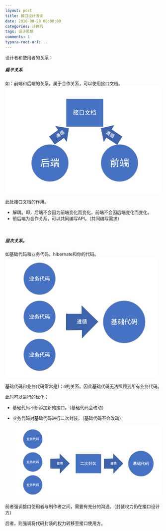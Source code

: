 ```yaml
---
layout: post
title: 接口设计浅谈
date: 2018-08-28 00:00:00
categories: 计算机
tags: 设计思想
comments: 1
typora-root-url: ..
---
```





设计者和使用者的关系：

##### 扁平关系

如：前端和后端的关系，属于合作关系，可以使用接口文档。
![1540227488783](/assets/blog_res/1540227488783.png)



此处接口文档的作用。

- 解耦。即，后端不会因为前端变化而变化，前端不会因后端变化而变化。
- 前后端为合作关系，可以共同编写API。（共同编写需求）

<br>

##### 层次关系。

如基础代码和业务代码，hibernate和你的代码。
![1540229827247](/assets/blog_res/1540229827247.png)

基础代码和业务代码常常是1：n的关系。因此基础代码无法照顾到所有业务代码。

此时可以进行的优化：

- 基础代码不断添加新的接口。（基础代码会改动）

- 业务代码对基础代码进行二次封装。（基础代码不会改动）

  ![1540261641737](/assets/blog_res/1540261641737.png)

前者强调接口使用者与制作者之间，需要有充分的沟通。（封装权力仍在接口设计方）

后者，则强调将代码封装的权力转移至接口使用方。

